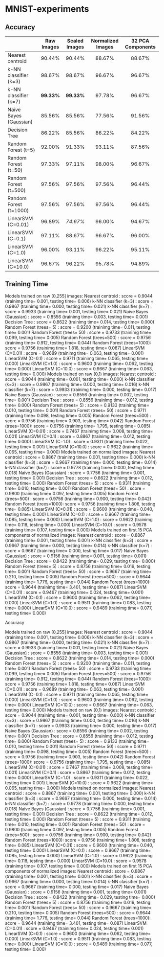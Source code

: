 # MNIST-experiments

## Accuracy

|                        | Raw Images | Scaled Images | Normalized Images | 32 PCA Components |
|------------------------| :--------: | :-----------: | :---------------: | :---------------: |
| Nearest centroid       | 90.44%     | 90.44%        | 88.67%            | 88.67%            |
| k-NN classifier (k=3)  | 98.67%     | 98.67%        | 96.67%            | 96.67%            |
| k-NN classifier (k=7)  | **99.33%**     | **99.33%**        | 97.78%            | 96.67%            |
| Naive Bayes (Gaussian) | 85.56%     | 85.56%        | 77.56%            | 91.56%            |
| Decision Tree          | 86.22%     | 85.56%        | 86.22%            | 84.22%            |
| Random Forest (t=5)    | 92.00%     | 91.33%        | 93.11%            | 87.56%            |
| Random Forest (t=50)   | 97.33%     | 97.11%        | 98.00%            | 96.67%            |
| Random Forest (t=500)  | 97.56%     | 97.56%        | 97.56%            | 96.44%            |
| Random Forest (t=1000) | 97.56%     | 97.56%        | 97.56%            | 96.44%            |
| LinearSVM (C=0.01)     | 96.89%     | _74.67%_      | 96.00%            | 94.67%            |
| LinearSVM (C=0.1)      | 97.11%     | 88.67%        | 96.67%            | 96.00%            |
| LinearSVM (C=1.0)      | 96.00%     | 93.11%        | 96.22%            | 95.11%            |
| LinearSVM (C=10.0)     | 96.67%     | 96.22%        | 95.78%            | 94.89%            |

## Training Time

Models trained on raw [0,255] images:
    Nearest centroid          : score = 0.9044 (trainimg time=   0.001, testing time=   0.006)
    k-NN classifier (k=3)     : score = 0.9867 (trainimg time=   0.000, testing time=   0.021)
    k-NN classifier (k=7)     : score = 0.9933 (trainimg time=   0.001, testing time=   0.021)
    Naive Bayes (Gaussian)    : score = 0.8556 (trainimg time=   0.003, testing time=   0.001)
    Decision Tree             : score = 0.8622 (trainimg time=   0.014, testing time=   0.000)
    Random Forest (trees=  5) : score = 0.9200 (trainimg time=   0.011, testing time=   0.001)
    Random Forest (trees= 50) : score = 0.9733 (trainimg time=   0.099, testing time=   0.005)
    Random Forest (trees=500) : score = 0.9756 (trainimg time=   0.912, testing time=   0.044)
    Random Forest (trees=1000): score = 0.9756 (trainimg time=   1.818, testing time=   0.087)
    LinearSVM (C=0.01)        : score = 0.9689 (trainimg time=   0.063, testing time=   0.001)
    LinearSVM (C=0.1)         : score = 0.9711 (trainimg time=   0.065, testing time=   0.000)
    LinearSVM (C=1.0)         : score = 0.9600 (trainimg time=   0.062, testing time=   0.000)
    LinearSVM (C=10.0)        : score = 0.9667 (trainimg time=   0.063, testing time=   0.000)
Models trained on raw [0,1) images:
    Nearest centroid          : score = 0.9044 (trainimg time=   0.001, testing time=   0.000)
    k-NN classifier (k=3)     : score = 0.9867 (trainimg time=   0.000, testing time=   0.016)
    k-NN classifier (k=7)     : score = 0.9933 (trainimg time=   0.000, testing time=   0.017)
    Naive Bayes (Gaussian)    : score = 0.8556 (trainimg time=   0.002, testing time=   0.001)
    Decision Tree             : score = 0.8556 (trainimg time=   0.012, testing time=   0.000)
    Random Forest (trees=  5) : score = 0.9133 (trainimg time=   0.010, testing time=   0.001)
    Random Forest (trees= 50) : score = 0.9711 (trainimg time=   0.098, testing time=   0.005)
    Random Forest (trees=500) : score = 0.9756 (trainimg time=   0.903, testing time=   0.042)
    Random Forest (trees=1000): score = 0.9756 (trainimg time=   1.795, testing time=   0.085)
    LinearSVM (C=0.01)        : score = 0.7467 (trainimg time=   0.008, testing time=   0.001)
    LinearSVM (C=0.1)         : score = 0.8867 (trainimg time=   0.012, testing time=   0.000)
    LinearSVM (C=1.0)         : score = 0.9311 (trainimg time=   0.022, testing time=   0.001)
    LinearSVM (C=10.0)        : score = 0.9622 (trainimg time=   0.065, testing time=   0.000)
Models trained on normalized images:
    Nearest centroid          : score = 0.8867 (trainimg time=   0.001, testing time=   0.000)
    k-NN classifier (k=3)     : score = 0.9667 (trainimg time=   0.000, testing time=   0.014)
    k-NN classifier (k=7)     : score = 0.9778 (trainimg time=   0.000, testing time=   0.018)
    Naive Bayes (Gaussian)    : score = 0.7756 (trainimg time=   0.001, testing time=   0.001)
    Decision Tree             : score = 0.8622 (trainimg time=   0.012, testing time=   0.000)
    Random Forest (trees=  5) : score = 0.9311 (trainimg time=   0.010, testing time=   0.001)
    Random Forest (trees= 50) : score = 0.9800 (trainimg time=   0.097, testing time=   0.005)
    Random Forest (trees=500) : score = 0.9756 (trainimg time=   0.900, testing time=   0.042)
    Random Forest (trees=1000): score = 0.9756 (trainimg time=   1.808, testing time=   0.085)
    LinearSVM (C=0.01)        : score = 0.9600 (trainimg time=   0.040, testing time=   0.000)
    LinearSVM (C=0.1)         : score = 0.9667 (trainimg time=   0.085, testing time=   0.000)
    LinearSVM (C=1.0)         : score = 0.9622 (trainimg time=   0.118, testing time=   0.000)
    LinearSVM (C=10.0)        : score = 0.9578 (trainimg time=   0.107, testing time=   0.000)
Models trained on first 15 PCA components of normalized images:
    Nearest centroid          : score = 0.8867 (trainimg time=   0.001, testing time=   0.001)
    k-NN classifier (k=3)     : score = 0.9667 (trainimg time=   0.000, testing time=   0.014)
    k-NN classifier (k=7)     : score = 0.9667 (trainimg time=   0.000, testing time=   0.017)
    Naive Bayes (Gaussian)    : score = 0.9156 (trainimg time=   0.001, testing time=   0.001)
    Decision Tree             : score = 0.8422 (trainimg time=   0.029, testing time=   0.000)
    Random Forest (trees=  5) : score = 0.8756 (trainimg time=   0.019, testing time=   0.001)
    Random Forest (trees= 50) : score = 0.9667 (trainimg time=   0.210, testing time=   0.005)
    Random Forest (trees=500) : score = 0.9644 (trainimg time=   1.776, testing time=   0.044)
    Random Forest (trees=1000): score = 0.9644 (trainimg time=   3.401, testing time=   0.087)
    LinearSVM (C=0.01)        : score = 0.9467 (trainimg time=   0.024, testing time=   0.001)
    LinearSVM (C=0.1)         : score = 0.9600 (trainimg time=   0.062, testing time=   0.000)
    LinearSVM (C=1.0)         : score = 0.9511 (trainimg time=   0.083, testing time=   0.000)
    LinearSVM (C=10.0)        : score = 0.9489 (trainimg time=   0.077, testing time=   0.000)

Accuracy

Models trained on raw [0,255] images:
    Nearest centroid          : score = 0.9044 (trainimg time=   0.001, testing time=   0.006)
    k-NN classifier (k=3)     : score = 0.9867 (trainimg time=   0.000, testing time=   0.021)
    k-NN classifier (k=7)     : score = 0.9933 (trainimg time=   0.001, testing time=   0.021)
    Naive Bayes (Gaussian)    : score = 0.8556 (trainimg time=   0.003, testing time=   0.001)
    Decision Tree             : score = 0.8622 (trainimg time=   0.014, testing time=   0.000)
    Random Forest (trees=  5) : score = 0.9200 (trainimg time=   0.011, testing time=   0.001)
    Random Forest (trees= 50) : score = 0.9733 (trainimg time=   0.099, testing time=   0.005)
    Random Forest (trees=500) : score = 0.9756 (trainimg time=   0.912, testing time=   0.044)
    Random Forest (trees=1000): score = 0.9756 (trainimg time=   1.818, testing time=   0.087)
    LinearSVM (C=0.01)        : score = 0.9689 (trainimg time=   0.063, testing time=   0.001)
    LinearSVM (C=0.1)         : score = 0.9711 (trainimg time=   0.065, testing time=   0.000)
    LinearSVM (C=1.0)         : score = 0.9600 (trainimg time=   0.062, testing time=   0.000)
    LinearSVM (C=10.0)        : score = 0.9667 (trainimg time=   0.063, testing time=   0.000)
Models trained on raw [0,1) images:
    Nearest centroid          : score = 0.9044 (trainimg time=   0.001, testing time=   0.000)
    k-NN classifier (k=3)     : score = 0.9867 (trainimg time=   0.000, testing time=   0.016)
    k-NN classifier (k=7)     : score = 0.9933 (trainimg time=   0.000, testing time=   0.017)
    Naive Bayes (Gaussian)    : score = 0.8556 (trainimg time=   0.002, testing time=   0.001)
    Decision Tree             : score = 0.8556 (trainimg time=   0.012, testing time=   0.000)
    Random Forest (trees=  5) : score = 0.9133 (trainimg time=   0.010, testing time=   0.001)
    Random Forest (trees= 50) : score = 0.9711 (trainimg time=   0.098, testing time=   0.005)
    Random Forest (trees=500) : score = 0.9756 (trainimg time=   0.903, testing time=   0.042)
    Random Forest (trees=1000): score = 0.9756 (trainimg time=   1.795, testing time=   0.085)
    LinearSVM (C=0.01)        : score = 0.7467 (trainimg time=   0.008, testing time=   0.001)
    LinearSVM (C=0.1)         : score = 0.8867 (trainimg time=   0.012, testing time=   0.000)
    LinearSVM (C=1.0)         : score = 0.9311 (trainimg time=   0.022, testing time=   0.001)
    LinearSVM (C=10.0)        : score = 0.9622 (trainimg time=   0.065, testing time=   0.000)
Models trained on normalized images:
    Nearest centroid          : score = 0.8867 (trainimg time=   0.001, testing time=   0.000)
    k-NN classifier (k=3)     : score = 0.9667 (trainimg time=   0.000, testing time=   0.014)
    k-NN classifier (k=7)     : score = 0.9778 (trainimg time=   0.000, testing time=   0.018)
    Naive Bayes (Gaussian)    : score = 0.7756 (trainimg time=   0.001, testing time=   0.001)
    Decision Tree             : score = 0.8622 (trainimg time=   0.012, testing time=   0.000)
    Random Forest (trees=  5) : score = 0.9311 (trainimg time=   0.010, testing time=   0.001)
    Random Forest (trees= 50) : score = 0.9800 (trainimg time=   0.097, testing time=   0.005)
    Random Forest (trees=500) : score = 0.9756 (trainimg time=   0.900, testing time=   0.042)
    Random Forest (trees=1000): score = 0.9756 (trainimg time=   1.808, testing time=   0.085)
    LinearSVM (C=0.01)        : score = 0.9600 (trainimg time=   0.040, testing time=   0.000)
    LinearSVM (C=0.1)         : score = 0.9667 (trainimg time=   0.085, testing time=   0.000)
    LinearSVM (C=1.0)         : score = 0.9622 (trainimg time=   0.118, testing time=   0.000)
    LinearSVM (C=10.0)        : score = 0.9578 (trainimg time=   0.107, testing time=   0.000)
Models trained on first 15 PCA components of normalized images:
    Nearest centroid          : score = 0.8867 (trainimg time=   0.001, testing time=   0.001)
    k-NN classifier (k=3)     : score = 0.9667 (trainimg time=   0.000, testing time=   0.014)
    k-NN classifier (k=7)     : score = 0.9667 (trainimg time=   0.000, testing time=   0.017)
    Naive Bayes (Gaussian)    : score = 0.9156 (trainimg time=   0.001, testing time=   0.001)
    Decision Tree             : score = 0.8422 (trainimg time=   0.029, testing time=   0.000)
    Random Forest (trees=  5) : score = 0.8756 (trainimg time=   0.019, testing time=   0.001)
    Random Forest (trees= 50) : score = 0.9667 (trainimg time=   0.210, testing time=   0.005)
    Random Forest (trees=500) : score = 0.9644 (trainimg time=   1.776, testing time=   0.044)
    Random Forest (trees=1000): score = 0.9644 (trainimg time=   3.401, testing time=   0.087)
    LinearSVM (C=0.01)        : score = 0.9467 (trainimg time=   0.024, testing time=   0.001)
    LinearSVM (C=0.1)         : score = 0.9600 (trainimg time=   0.062, testing time=   0.000)
    LinearSVM (C=1.0)         : score = 0.9511 (trainimg time=   0.083, testing time=   0.000)
    LinearSVM (C=10.0)        : score = 0.9489 (trainimg time=   0.077, testing time=   0.000)
